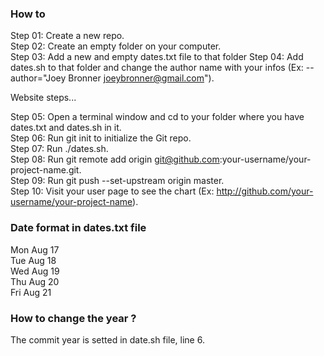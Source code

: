 ### How to
Step 01: Create a new repo.  
Step 02: Create an empty folder on your computer.  
Step 03: Add a new and empty dates.txt file to that folder
Step 04: Add dates.sh to that folder and change the author name with your infos (Ex: --author="Joey Bronner <joeybronner@gmail.com>").  

Website steps...  

Step 05: Open a terminal window and cd to your folder where you have dates.txt and dates.sh in it.  
Step 06: Run git init to initialize the Git repo.  
Step 07: Run ./dates.sh.  
Step 08: Run git remote add origin git@github.com:your-username/your-project-name.git.  
Step 09: Run git push --set-upstream origin master.  
Step 10: Visit your user page to see the chart (Ex: http://github.com/your-username/your-project-name).  

### Date format in dates.txt file
Mon Aug 17  
Tue Aug 18  
Wed Aug 19  
Thu Aug 20  
Fri Aug 21 

### How to change the year ?
The commit year is setted in date.sh file, line 6.  

 